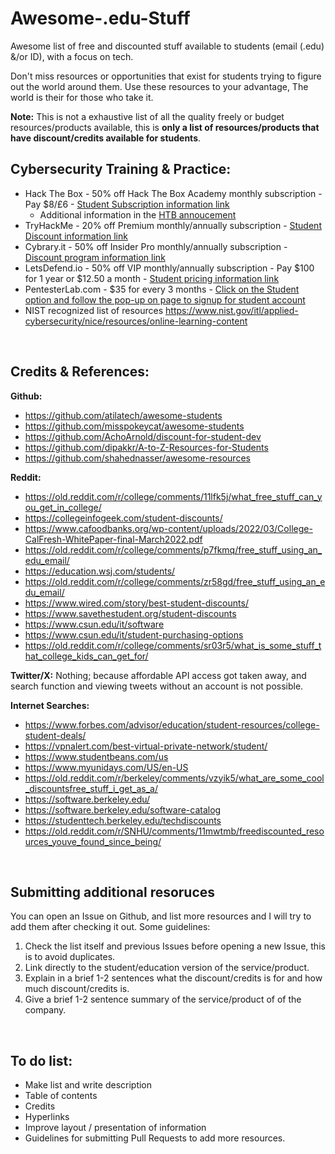 # Awesome-.edu-Stuff
Awesome list of free and discounted stuff available to students (email (.edu) &amp;/or ID), with a focus on tech.

Don't miss resources or opportunities that exist for students trying to figure out the world around them. Use these resources to your advantage, The world is their for those who take it. 

**Note:** This is not a exhaustive list of all the quality freely or budget resources/products available, this is **only a list of resources/products that have discount/credits available for students**.

## Cybersecurity Training & Practice:
- Hack The Box - 50% off Hack The Box Academy monthly subscription - Pay $8/£6 - [Student Subscription information link](https://help.hackthebox.com/en/articles/7973133-getting-the-student-subscription)
    - Additional information in the [HTB annoucement](https://www.hackthebox.com/blog/htb-academy-cpe-credits-and-student-subscription)
- TryHackMe - 20% off Premium monthly/annually subscription - [Student Discount information link](https://help.tryhackme.com/en/articles/6494960-student-discount)
- Cybrary.it - 50% off Insider Pro monthly/annually subscription - [Discount program information link](https://help.cybrary.it/hc/en-us/articles/29027133843603-Cybrary-Impact-Hub-Discount-Program)
- LetsDefend.io - 50% off VIP monthly/annually subscription - Pay $100 for 1 year or $12.50 a month - [Student pricing information link](https://app.letsdefend.io/student-pricing)
- PentesterLab.com - $35 for every 3 months - [Click on the Student option and follow the pop-up on page to signup for student account](https://pentesterlab.com/pro)
- NIST recognized list of resources https://www.nist.gov/itl/applied-cybersecurity/nice/resources/online-learning-content

&nbsp;
&nbsp;

## Credits & References:

**Github:**
- https://github.com/atilatech/awesome-students
- https://github.com/misspokeycat/awesome-students
- https://github.com/AchoArnold/discount-for-student-dev
- https://github.com/dipakkr/A-to-Z-Resources-for-Students
- https://github.com/shahednasser/awesome-resources

**Reddit:**
- https://old.reddit.com/r/college/comments/11lfk5j/what_free_stuff_can_you_get_in_college/
- https://collegeinfogeek.com/student-discounts/
- https://www.cafoodbanks.org/wp-content/uploads/2022/03/College-CalFresh-WhitePaper-final-March2022.pdf
- https://old.reddit.com/r/college/comments/p7fkmq/free_stuff_using_an_edu_email/
- https://education.wsj.com/students/
- https://old.reddit.com/r/college/comments/zr58gd/free_stuff_using_an_edu_email/
- https://www.wired.com/story/best-student-discounts/
- https://www.savethestudent.org/student-discounts
- https://www.csun.edu/it/software
- https://www.csun.edu/it/student-purchasing-options
- https://old.reddit.com/r/college/comments/sr03r5/what_is_some_stuff_that_college_kids_can_get_for/

**Twitter/X:**
Nothing; because affordable API access got taken away, and search function and viewing tweets without an account is not possible.

**Internet Searches:**
- https://www.forbes.com/advisor/education/student-resources/college-student-deals/
- https://vpnalert.com/best-virtual-private-network/student/
- https://www.studentbeans.com/us
- https://www.myunidays.com/US/en-US
- https://old.reddit.com/r/berkeley/comments/vzyik5/what_are_some_cool_discountsfree_stuff_i_get_as_a/
- https://software.berkeley.edu/
- https://software.berkeley.edu/software-catalog
- https://studenttech.berkeley.edu/techdiscounts
- https://old.reddit.com/r/SNHU/comments/11mwtmb/freediscounted_resources_youve_found_since_being/

&nbsp;
&nbsp;

## Submitting additional resoruces
You can open an Issue on Github, and list more resources and I will try to add them after checking it out. Some guidelines:
1. Check the list itself and previous Issues before opening a new Issue, this is to avoid duplicates.
2. Link directly to the student/education version of the service/product.
3. Explain in a brief 1-2 sentences what the discount/credits is for and how much discount/credits is.
4. Give a brief 1-2 sentence summary of the service/product of of the company.

&nbsp;
&nbsp;

## To do list:
- Make list and write description
- Table of contents
- Credits
- Hyperlinks
- Improve layout / presentation of information
- Guidelines for submitting Pull Requests to add more resources.
